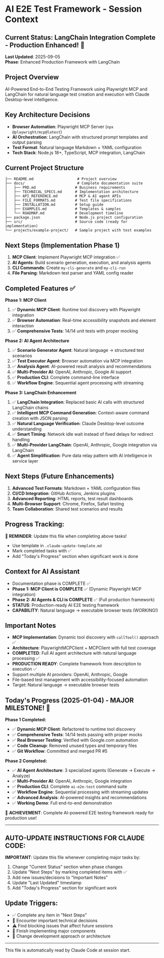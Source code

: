 # AI E2E Test Framework - Session Context

## Current Status: LangChain Integration Complete - Production Enhanced! 🚀
**Last Updated**: 2025-09-05  
**Phase**: Enhanced Production Framework with LangChain

## Project Overview
AI-Powered End-to-End Testing Framework using Playwright MCP and LangChain for natural language test creation and execution with Claude Desktop-level intelligence.

## Key Architecture Decisions
- **Browser Automation**: Playwright MCP Server (`npx @playwright/mcp@latest`)
- **AI Orchestration**: LangChain with structured prompt templates and output parsing
- **Test Format**: Natural language Markdown + YAML configuration
- **Tech Stack**: Node.js 18+, TypeScript, MCP integration, LangChain

## Current Project Structure
```
├── README.md                    # Project overview
├── docs/                        # Complete documentation suite
│   ├── PRD.md                  # Business requirements
│   ├── TECHNICAL_SPECS.md      # Implementation architecture
│   ├── API_REFERENCE.md        # MCP & AI agent APIs
│   ├── FILE_FORMATS.md         # Test file specifications
│   ├── INSTALLATION.md         # Setup guide
│   ├── EXAMPLES.md             # Templates & samples
│   └── ROADMAP.md              # Development timeline
├── package.json                # Node.js project configuration
├── src/                        # Source code (ready for implementation)
└── projects/example-project/   # Sample project with test examples
```

## Next Steps (Implementation Phase 1)
1. **MCP Client**: Implement Playwright MCP integration ✅
2. **AI Agents**: Build scenario generation, execution, and analysis agents  
3. **CLI Commands**: Create `my-cli-generate` and `my-cli-run`
4. **File Parsing**: Markdown test parser and YAML config reader

## Completed Features ✅
**Phase 1: MCP Client**
1. ✅ **Dynamic MCP Client**: Runtime tool discovery with Playwright integration
2. ✅ **Browser Automation**: Real-time accessibility snapshots and element interaction
3. ✅ **Comprehensive Tests**: 14/14 unit tests with proper mocking

**Phase 2: AI Agent Architecture**  
1. ✅ **Scenario Generator Agent**: Natural language → structured test scenarios
2. ✅ **Test Executor Agent**: Browser automation via MCP integration
3. ✅ **Analysis Agent**: AI-powered result analysis and recommendations
4. ✅ **Multi-Provider AI**: OpenAI, Anthropic, Google AI support
5. ✅ **Production CLI**: Complete command-line interface
6. ✅ **Workflow Engine**: Sequential agent processing with streaming

**Phase 3: LangChain Enhancement**
1. ✅ **LangChain Integration**: Replaced basic AI calls with structured LangChain chains
2. ✅ **Intelligent MCP Command Generation**: Context-aware command creation with JSON parsing
3. ✅ **Natural Language Verification**: Claude Desktop-level outcome understanding
4. ✅ **Smart Timing**: Network idle wait instead of fixed delays for redirect handling
5. ✅ **Multi-Provider LangChain**: OpenAI, Anthropic, Google integration via LangChain
6. ✅ **Agent Simplification**: Pure data relay pattern with AI intelligence in service layer

## Next Steps (Future Enhancements)
1. **Advanced Test Formats**: Markdown + YAML configuration files
2. **CI/CD Integration**: GitHub Actions, Jenkins plugins
3. **Advanced Reporting**: HTML reports, test result dashboards
4. **Multi-Browser Support**: Chrome, Firefox, Safari testing
5. **Team Collaboration**: Shared test scenarios and results

## Progress Tracking:
**🔔 REMINDER**: Update this file when completing above tasks!
- Use template in `.claude-update-template.md`
- Mark completed tasks with ✅ 
- Add "Today's Progress" section when significant work is done

## Context for AI Assistant
- Documentation phase is COMPLETE ✅
- **Phase 1: MCP Client is COMPLETE** ✅ (Dynamic Playwright MCP integration)
- **Phase 2: AI Agents & CLI is COMPLETE** ✅ (Full production framework)
- **STATUS**: Production-ready AI E2E testing framework
- **CAPABILITY**: Natural language → executable browser tests (WORKING!)

## Important Notes
- **MCP Implementation**: Dynamic tool discovery with `callTool()` approach ✅
- **Architecture**: PlaywrightMCPClient + MCPClient with full test coverage
- **COMPLETED**: Full AI agent architecture with natural language processing ✅
- **PRODUCTION READY**: Complete framework from description to execution ✅
- Support multiple AI providers: OpenAI, Anthropic, Google
- File-based test management with accessibility-focused automation
- Target: Natural language → executable browser tests

## Today's Progress (2025-01-04) - MAJOR MILESTONE! 🎉
**Phase 1 Completed:**
- ✅ **Dynamic MCP Client**: Refactored to runtime tool discovery
- ✅ **Comprehensive Tests**: 14/14 tests passing with proper mocks
- ✅ **Real Browser Testing**: Verified with Google.com automation
- ✅ **Code Cleanup**: Removed unused types and temporary files
- ✅ **Git Workflow**: Committed and merged PR #5

**Phase 2 Completed:**
- ✅ **AI Agent Architecture**: 3 specialized agents (Generate → Execute → Analyze)
- ✅ **Multi-Provider AI**: OpenAI, Anthropic, Google integration
- ✅ **Production CLI**: Complete `ai-e2e-test` command suite
- ✅ **Workflow Engine**: Sequential processing with streaming updates
- ✅ **Advanced Analysis**: AI-powered insights and recommendations
- ✅ **Working Demo**: Full end-to-end demonstration

🚀 **ACHIEVEMENT**: Complete AI-powered E2E testing framework ready for production use!

---

## AUTO-UPDATE INSTRUCTIONS FOR CLAUDE CODE:
**IMPORTANT**: Update this file whenever completing major tasks by:
1. Change "Current Status" section when phase changes
2. Update "Next Steps" by marking completed items with ✅
3. Add new issues/decisions to "Important Notes"
4. Update "Last Updated" timestamp
5. Add "Today's Progress" section for significant work

## Update Triggers:
- ✅ Complete any item in "Next Steps"  
- 🔧 Encounter important technical decisions
- ⚠️ Find blocking issues that affect future sessions
- 📝 Finish implementing major components
- 🎯 Change development approach or architecture

---
This file is automatically read by Claude Code at session start.
